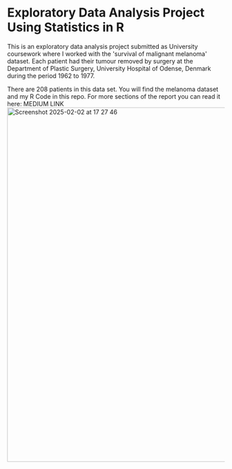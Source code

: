 # Exploratory Data Analysis Project Using Statistics in R

This is an exploratory data analysis project submitted as University coursework where I worked with the 'survival of malignant melanoma' dataset. Each patient had their tumour removed by surgery at the Department of Plastic Surgery, University Hospital of Odense, Denmark during the period 1962 to 1977.

There are 208 patients in this data set. You will find the melanoma dataset and my R Code in this repo. For more sections of the report you can read it here: MEDIUM LINK
<img width="822" alt="Screenshot 2025-02-02 at 17 27 46" src="https://github.com/user-attachments/assets/5248b946-b47e-495a-a8a9-f0f386515bda" />
